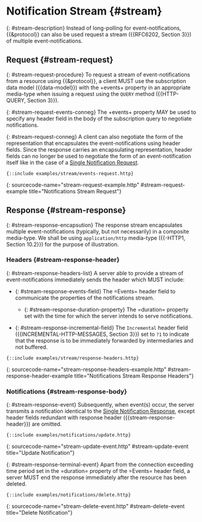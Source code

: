 # Notification Stream {#stream}

{: #stream-description}
Instead of long-polling for event-notifications, {{&protocol}} can also be used request a stream ({{RFC6202, Section 3}}) of multiple event-notifications.

## Request {#stream-request}

{: #stream-request-procedure}
To request a stream of event-notifications from a resource using {{&protocol}}, a client MUST use the subscription data model ({{data-model}}) with the +events+ property in an appropriate media-type when issuing a request using the `QUERY` method ({{HTTP-QUERY, Section 3}}).

{: #stream-request-events-conneg}
The +events+ property MAY be used to specify any header field in the body of the subscription query to negotiate notifications.

{: #stream-request-conneg}
A client can also negotiate the form of the representation that encapsulates the event-notifications using header fields. Since the response carries an encapsulating representation, header fields can no longer be used to negotiate the form of an event-notification itself like in the case of a [Single Notificatio&zwnj;n Request](#single-notification-request).

~~~ http-message
{::include examples/stream/events-request.http}
~~~
{: sourcecode-name="stream-request-example.http" #stream-request-example title="Notifications Stream Request"}

## Response {#stream-response}

{: #stream-response-encapsution}
The response stream encapsulates multiple event-notifications (typically, but not necessarily) in a composite media-type. We shall be using `application/http` media-type ({{-HTTP1, Section 10.2}}) for the purpose of illustration.

### Headers {#stream-response-header}

{: #stream-response-headers-list}
A server able to provide a stream of event-notifications immediately sends the header which MUST include:

+ {: #stream-response-events-field}
The =Events= header field to communicate the properties of the notifications stream.

    + {: #stream-response-duration-property}
    The =duration= property set with the time for which the server intends to serve notifications.

+ {: #stream-response-incremental-field}
The `Incremental` header field ({{INCREMENTAL-HTTP-MESSAGES, Section 3}}) set to `?1` to indicate that the response is to be immediately forwarded by intermediaries and not buffered.

~~~ http-message
{::include examples/stream/response-headers.http}
~~~
{: sourcecode-name="stream-response-headers-example.http" #stream-response-header-example title="Notifications Stream Response Headers"}

### Notifications {#stream-response-body}

{: #stream-response-event}
Subsequently, when event(s) occur, the server transmits a notification identical to the [Single Notificatio&zwnj;n Response](#single-notification-response), except header fields redundant with response header ({{stream-response-header}}) are omitted.

~~~ http-message
{::include examples/notifications/update.http}
~~~
{: sourcecode-name="stream-update-event.http" #stream-update-event title="Update Notification"}

{: #stream-response-terminal-event}
Apart from the connection exceeding time period set in the =duration= property of the =Events= header field, a server MUST end the response immediately after the resource has been deleted.

~~~ http-message
{::include examples/notifications/delete.http}
~~~
{: sourcecode-name="stream-delete-event.http" #stream-delete-event title="Delete Notification"}
